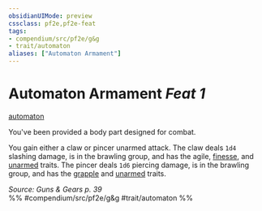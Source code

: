 ```yaml
---
obsidianUIMode: preview
cssclass: pf2e,pf2e-feat
tags:
- compendium/src/pf2e/g&g
- trait/automaton
aliases: ["Automaton Armament"]
---
```

# Automaton Armament  *Feat 1*  
[automaton](/rules/traits/automaton-g-g.md)  


You've been provided a body part designed for combat.

You gain either a claw or pincer unarmed attack. The claw deals `1d4` slashing damage, is in the brawling group, and has the agile, [finesse](/rules/traits/finesse.md), and [unarmed](/rules/traits/unarmed.md) traits. The pincer deals `1d6` piercing damage, is in the brawling group, and has the [grapple](/rules/traits/grapple.md) and [unarmed](/rules/traits/unarmed.md) traits.

*Source: Guns & Gears p. 39*  
%% #compendium/src/pf2e/g&g #trait/automaton %%